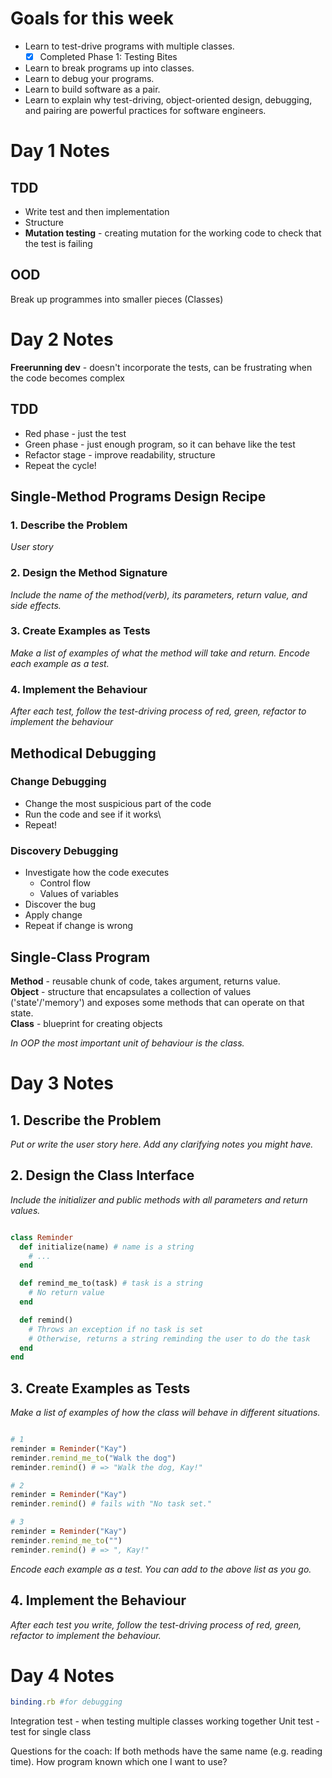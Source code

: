 # Goals for this week

- Learn to test-drive programs with multiple classes.
  - [x] Completed Phase 1: Testing Bites
- Learn to break programs up into classes.
- Learn to debug your programs.
- Learn to build software as a pair.
- Learn to explain why test-driving, object-oriented design, debugging, and pairing are powerful practices for software engineers.


# Day 1 Notes

## TDD 
- Write test and then implementation 
- Structure 
- **Mutation testing** - creating mutation for the working code to check that the test is failing

## OOD
Break up programmes into smaller pieces (Classes)

# Day 2 Notes

**Freerunning dev** - doesn't incorporate the tests, can be frustrating when the code becomes complex

## TDD 

- Red phase - just the test
- Green phase - just enough program, so it can behave like the test
- Refactor stage - improve readability, structure
- Repeat the cycle!

## Single-Method Programs Design Recipe

### 1. Describe the Problem
_User story_

### 2. Design the Method Signature
_Include the name of the method(verb), its parameters, return value, and side effects._ 

### 3. Create Examples as Tests
_Make a list of examples of what the method will take and return._
_Encode each example as a test._

### 4. Implement the Behaviour
_After each test, follow the test-driving process of red, green, refactor to implement the behaviour_

## Methodical Debugging

### Change Debugging
- Change the most suspicious part of the code
- Run the code and see if it works\
- Repeat!

### Discovery Debugging
- Investigate how the code executes
  - Control flow
  - Values of variables
- Discover the bug
- Apply change
- Repeat if change is wrong

## Single-Class Program

**Method** - reusable chunk of code, takes argument, returns value.  
**Object** - structure that encapsulates a collection of values ('state'/'memory') and exposes some methods that can operate on that state.  
**Class** - blueprint for creating objects

*In OOP the most important unit of behaviour is the class.*

# Day 3 Notes

## 1. Describe the Problem

_Put or write the user story here. Add any clarifying notes you might have._

## 2. Design the Class Interface

_Include the initializer and public methods with all parameters and return values._

```ruby

class Reminder
  def initialize(name) # name is a string
    # ...
  end

  def remind_me_to(task) # task is a string
    # No return value
  end

  def remind()
    # Throws an exception if no task is set
    # Otherwise, returns a string reminding the user to do the task
  end
end
```

## 3. Create Examples as Tests

_Make a list of examples of how the class will behave in different situations._

```ruby

# 1
reminder = Reminder("Kay")
reminder.remind_me_to("Walk the dog")
reminder.remind() # => "Walk the dog, Kay!"

# 2
reminder = Reminder("Kay")
reminder.remind() # fails with "No task set."

# 3
reminder = Reminder("Kay")
reminder.remind_me_to("")
reminder.remind() # => ", Kay!"
```

_Encode each example as a test. You can add to the above list as you go._

## 4. Implement the Behaviour

_After each test you write, follow the test-driving process of red, green, refactor to implement the behaviour._

# Day 4 Notes

```ruby
binding.rb #for debugging
```

Integration test - when testing multiple classes working together
Unit test - test for single class

Questions for the coach:
If both methods have the same name (e.g. reading time). How program known which one I want to use?



